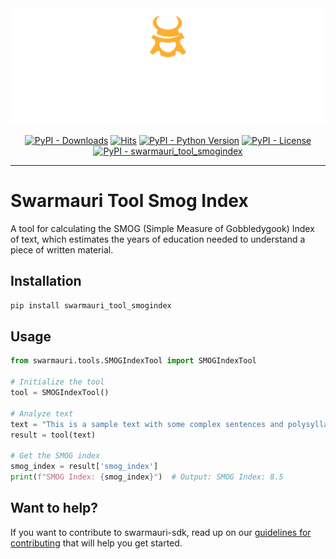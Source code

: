 
<!-- Dark OS/GitHub theme → show LIGHT PNG; Light → show DARK PNG -->
<picture>
  <source media="(prefers-color-scheme: dark)"  srcset="../../../assets/swarmauri_brand_frag_light.png">
  <source media="(prefers-color-scheme: light)" srcset="../../../assets/swarmauri_brand_frag_dark.png">
  <!-- Fallback below (see #2) -->
  <img alt="Project logo" src="../../../assets/swarmauri_brand_frag_dark.png" width="640">
</picture>


<p align="center">
    <a href="https://pypi.org/project/swarmauri_tool_smogindex/">
        <img src="https://img.shields.io/pypi/dm/swarmauri_tool_smogindex" alt="PyPI - Downloads"/></a>
    <a href="https://hits.sh/github.com/swarmauri/swarmauri-sdk/tree/master/pkgs/community/swarmauri_tool_smogindex/">
        <img alt="Hits" src="https://hits.sh/github.com/swarmauri/swarmauri-sdk/tree/master/pkgs/community/swarmauri_tool_smogindex.svg"/></a>
    <a href="https://pypi.org/project/swarmauri_tool_smogindex/">
        <img src="https://img.shields.io/pypi/pyversions/swarmauri_tool_smogindex" alt="PyPI - Python Version"/></a>
    <a href="https://pypi.org/project/swarmauri_tool_smogindex/">
        <img src="https://img.shields.io/pypi/l/swarmauri_tool_smogindex" alt="PyPI - License"/></a>
    <a href="https://pypi.org/project/swarmauri_tool_smogindex/">
        <img src="https://img.shields.io/pypi/v/swarmauri_tool_smogindex?label=swarmauri_tool_smogindex&color=green" alt="PyPI - swarmauri_tool_smogindex"/></a>
</p>

---

# Swarmauri Tool Smog Index

A tool for calculating the SMOG (Simple Measure of Gobbledygook) Index of text, which estimates the years of education needed to understand a piece of written material.

## Installation

```bash
pip install swarmauri_tool_smogindex
```

## Usage

```python
from swarmauri.tools.SMOGIndexTool import SMOGIndexTool

# Initialize the tool
tool = SMOGIndexTool()

# Analyze text
text = "This is a sample text with some complex sentences and polysyllabic words to test the SMOG Index calculation."
result = tool(text)

# Get the SMOG index
smog_index = result['smog_index']
print(f"SMOG Index: {smog_index}")  # Output: SMOG Index: 8.5
```

## Want to help?

If you want to contribute to swarmauri-sdk, read up on our [guidelines for contributing](https://github.com/swarmauri/swarmauri-sdk/blob/master/contributing.md) that will help you get started.

